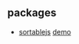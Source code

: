 ## packages

- [sortablejs](https://github.com/SortableJS/Sortable?tab=readme-ov-file) [demo](https://sortablejs.github.io/Sortable/#shared-lists)
